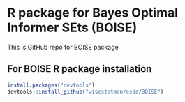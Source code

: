 # R package for Bayes Optimal Informer SEts (BOISE)

This is GitHub repo for BOISE package

## For BOISE R package installation

```R
install.packages("devtools")
devtools::install_github("wiscstatman/esdd/BOISE")
```
